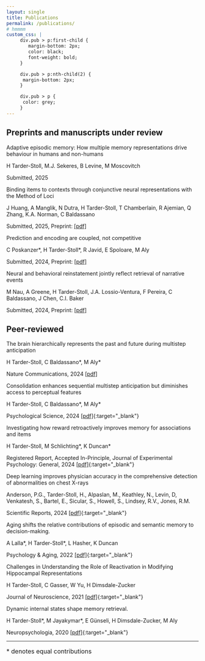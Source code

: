 ```yaml
---
layout: single
title: Publications
permalink: /publications/
# hmmmm
custom_css: |
     div.pub > p:first-child {
        margin-bottom: 2px;
        color: black;
        font-weight: bold;
     }

     div.pub > p:nth-child(2) {
      margin-bottom: 2px;
     }

     div.pub > p {
      color: grey;
     }
---
```

## Preprints and manuscripts under review

<div class="pub" markdown="1">
Adaptive episodic memory: How multiple memory representations drive behaviour in humans and non-humans

H Tarder-Stoll, M.J.  Sekeres, B Levine, M  Moscovitch

Submitted, 2025
</div>

<div class="pub" markdown="1">
Binding items to contexts through conjunctive neural representations with the Method of Loci

J Huang, A Manglik, N Dutra, H Tarder-Stoll, T  Chamberlain, R Ajemian, Q  Zhang, K.A. Norman, C Baldassano

Submitted, 2025, Preprint:
[[pdf]](/docs/assets/pdfs/publications/MOL.pdf)
</div>

<div class="pub" markdown="1">
Prediction and encoding are coupled, not competitive

C Poskanzer\*, H Tarder-Stoll\*,  R Javid,  E Spoloare, M Aly

Submitted, 2024, Preprint:
[[pdf]](/docs/assets/pdfs/publications/Poskanzer_psyarxiv_preprint.pdf)
</div>

<div class="pub" markdown="1">
Neural and behavioral reinstatement jointly reflect retrieval of narrative events

M Nau, A Greene, H Tarder-Stoll, J.A. Lossio-Ventura, F Pereira, C Baldassano, J Chen, C.I. Baker 

Submitted, 2024, Preprint:
[[pdf]](/docs/assets/pdfs/publications/neural-behav-reinstatement.pdf)
</div>



## Peer-reviewed
<div class="pub" markdown="1">
The brain hierarchically represents the past and future during multistep anticipation

H Tarder-Stoll, C Baldassano\*, M Aly\*

Nature Communications, 2024 [[pdf]](/docs/assets/pdfs/publications/brain-hierarchically.pdf)
</div>

<div class="pub" markdown="1">
Consolidation enhances sequential multistep anticipation but diminishes access to perceptual features

H Tarder-Stoll, C Baldassano\*, M Aly\*

Psychological Science, 2024 [[pdf]](/docs/assets/pdfs/publications/consolidation-enhances-sequential.pdf){:target="_blank"}
</div>
<div class="pub" markdown="1">
Investigating how reward retroactively improves memory for associations and items

H Tarder-Stoll, M Schlichting\*, K Duncan\*

Registered Report, Accepted In-Principle, Journal of Experimental Psychology: General, 2024 [[pdf]](/docs/assets/pdfs/publications/investigating-how-reward.pdf){:target="_blank"}
</div>

<div class="pub" markdown="1">
Deep learning improves physician accuracy in the comprehensive detection of abnormalities on chest X-rays

Anderson, P.G., Tarder-Stoll, H., Alpaslan, M., Keathley, N., Levin, D, Venkatesh, S., Bartel, E., Sicular, S., Howell, S., Lindsey, R.V., Jones, R.M.

Scientific Reports, 2024 [[pdf]](/docs/assets/pdfs/publications/chest-CAD.pdf){:target="_blank"} 
</div>

<div class="pub" markdown="1">
Aging shifts the relative contributions of episodic and semantic memory to decision-making.

A Lalla\*, H Tarder-Stoll\*, L Hasher, K Duncan

Psychology &amp; Aging, 2022 [[pdf]](/docs/assets/pdfs/publications/aging-shifts-the-relative.pdf){:target="_blank"}
</div>
<div class="pub" markdown="1">
Challenges in Understanding the Role of Reactivation in Modifying Hippocampal Representations

H Tarder-Stoll, C Gasser, W Yu, H Dimsdale-Zucker

Journal of Neuroscience, 2021 [[pdf]](/docs/assets/pdfs/publications/challenges-in-understanding.pdf){:target="_blank"}
</div>
<div class="pub" markdown="1">
Dynamic internal states shape memory retrieval.

H Tarder-Stoll\*, M Jayakymar\*, E Günseli, H Dimsdale-Zucker, M Aly

Neuropsychologia, 2020 [[pdf]](/docs/assets/pdfs/publications/dynamic-internal-states.pdf){:target="_blank"}
</div>

***

<p style="font-size: 16px;">* denotes equal contributions</p>

<style>
    {{ page.custom_css }}
</style>